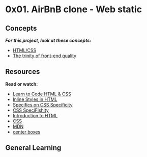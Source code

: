 # 0x01. AirBnB clone - Web static

## Concepts

**_For this project, look at these concepts:_**

* [HTML/CSS](https://www.alx-intranet.hbtn.io/concepts/2)
* [The trinity of front-end quality](https://www.alx-intranet.hbtn.io/concepts/4)

## Resources

**Read or watch:**

* [Learn to Code HTML & CSS](https://www.learn.shayhowe.com/html-css/)
* [Inline Styles in HTML](https://www.codeacademy.com/article/html-inline-styles)
* [Specifics on CSS Specificity](https://www.css-tricks.com/specifics-on-css-specificity/)
* [CSS SpeciFishity](https://www.standardista.com/wp-content/uploads/2012/01/specificity3.pdf)
* [Introduction to HTML](https://www.developer.mozilla.org/en-US/docs/Learn/HTML/Introduction_to_HTML)
* [CSS](https://www.developer.mozilla.org/en-US/docs/Learn/CSS)
* [MDN](https://www.developer.mozilla.org/en-US/)
* [center boxes](https://www.css-tricks.com/centering-css-complete-guide/)

## General Learning
